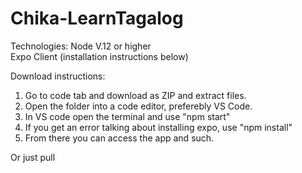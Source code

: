 # Chika-LearnTagalog

Technologies:
Node V.12 or higher\
Expo Client (installation instructions below)

Download instructions:

1. Go to code tab and download as ZIP and extract files.
2. Open the folder into a code editor, preferebly VS Code.
3. In VS code open the terminal and use "npm start"
4. If you get an error talking about installing expo, use "npm install"
5. From there you can access the app and such.

Or just pull
